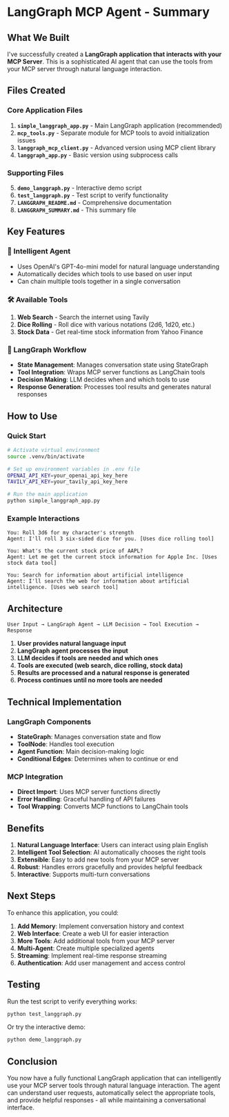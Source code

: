 # LangGraph MCP Agent - Summary

## What We Built

I've successfully created a **LangGraph application that interacts with your MCP Server**. This is a sophisticated AI agent that can use the tools from your MCP server through natural language interaction.

## Files Created

### Core Application Files
1. **`simple_langgraph_app.py`** - Main LangGraph application (recommended)
2. **`mcp_tools.py`** - Separate module for MCP tools to avoid initialization issues
3. **`langgraph_mcp_client.py`** - Advanced version using MCP client library
4. **`langgraph_app.py`** - Basic version using subprocess calls

### Supporting Files
5. **`demo_langgraph.py`** - Interactive demo script
6. **`test_langgraph.py`** - Test script to verify functionality
7. **`LANGGRAPH_README.md`** - Comprehensive documentation
8. **`LANGGRAPH_SUMMARY.md`** - This summary file

## Key Features

### 🤖 Intelligent Agent
- Uses OpenAI's GPT-4o-mini model for natural language understanding
- Automatically decides which tools to use based on user input
- Can chain multiple tools together in a single conversation

### 🛠️ Available Tools
1. **Web Search** - Search the internet using Tavily
2. **Dice Rolling** - Roll dice with various notations (2d6, 1d20, etc.)
3. **Stock Data** - Get real-time stock information from Yahoo Finance

### 🔄 LangGraph Workflow
- **State Management**: Manages conversation state using StateGraph
- **Tool Integration**: Wraps MCP server functions as LangChain tools
- **Decision Making**: LLM decides when and which tools to use
- **Response Generation**: Processes tool results and generates natural responses

## How to Use

### Quick Start
```bash
# Activate virtual environment
source .venv/bin/activate

# Set up environment variables in .env file
OPENAI_API_KEY=your_openai_api_key_here
TAVILY_API_KEY=your_tavily_api_key_here

# Run the main application
python simple_langgraph_app.py
```

### Example Interactions
```
You: Roll 3d6 for my character's strength
Agent: I'll roll 3 six-sided dice for you. [Uses dice rolling tool]

You: What's the current stock price of AAPL?
Agent: Let me get the current stock information for Apple Inc. [Uses stock data tool]

You: Search for information about artificial intelligence
Agent: I'll search the web for information about artificial intelligence. [Uses web search tool]
```

## Architecture

```
User Input → LangGraph Agent → LLM Decision → Tool Execution → Response
```

1. **User provides natural language input**
2. **LangGraph agent processes the input**
3. **LLM decides if tools are needed and which ones**
4. **Tools are executed (web search, dice rolling, stock data)**
5. **Results are processed and a natural response is generated**
6. **Process continues until no more tools are needed**

## Technical Implementation

### LangGraph Components
- **StateGraph**: Manages conversation state and flow
- **ToolNode**: Handles tool execution
- **Agent Function**: Main decision-making logic
- **Conditional Edges**: Determines when to continue or end

### MCP Integration
- **Direct Import**: Uses MCP server functions directly
- **Error Handling**: Graceful handling of API failures
- **Tool Wrapping**: Converts MCP functions to LangChain tools

## Benefits

1. **Natural Language Interface**: Users can interact using plain English
2. **Intelligent Tool Selection**: AI automatically chooses the right tools
3. **Extensible**: Easy to add new tools from your MCP server
4. **Robust**: Handles errors gracefully and provides helpful feedback
5. **Interactive**: Supports multi-turn conversations

## Next Steps

To enhance this application, you could:

1. **Add Memory**: Implement conversation history and context
2. **Web Interface**: Create a web UI for easier interaction
3. **More Tools**: Add additional tools from your MCP server
4. **Multi-Agent**: Create multiple specialized agents
5. **Streaming**: Implement real-time response streaming
6. **Authentication**: Add user management and access control

## Testing

Run the test script to verify everything works:
```bash
python test_langgraph.py
```

Or try the interactive demo:
```bash
python demo_langgraph.py
```

## Conclusion

You now have a fully functional LangGraph application that can intelligently use your MCP server tools through natural language interaction. The agent can understand user requests, automatically select the appropriate tools, and provide helpful responses - all while maintaining a conversational interface.
